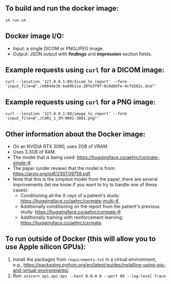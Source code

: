 ## To build and run the docker image:

```shell
sh run.sh
```

## Docker image I/O:
 - Input: a single DICOM or PNG/JPEG image.
 - Output: JSON output with **findings** and **impression** section fields.

## Example requests using `curl` for a DICOM image:

```shell
curl --location '127.0.0.1:80/dicom_to_report' --form 'input_file=@"./e084de3b-be89b11e-20fe3f9f-9c8d8dfe-4cfd202c.dcm"'
```

## Example requests using `curl` for a PNG image:

```shell
curl --location '127.0.0.1:80/image_to_report' --form 'input_file=@"./CXR1_1_IM-0001-3001.png"'
```

## Other information about the Docker image:
 - On an NVIDIA RTX 3090, uses 2GB of VRAM.
 - Uses 3.3GB of RAM.
 - The model that is being used: https://huggingface.co/aehrc/cxrmate-single-tf. 
 - The paper (under review) that the model is from: https://arxiv.org/pdf/2307.09758.pdf.
 - Note that this is the simplest model from the paper, there are several improvements (let me know if you want to try to handle one of these cases):
    - Conditioning all the X-rays of a patient's study: https://huggingface.co/aehrc/cxrmate-multi-tf,
    - Additionally conditioning on the report from the patient's previous study: https://huggingface.co/aehrc/cxrmate-tf.
    - Additionally training with reinforcement learning: https://huggingface.co/aehrc/cxrmate.

## To run outside of Docker (this will allow you to use Apple silicon GPUs):
 1. Install the packages from `requirements.txt` in a virtual environment, e.g., https://packaging.python.org/en/latest/guides/installing-using-pip-and-virtual-environments/.
 2. Run: ```uvicorn api.api:api --host 0.0.0.0 --port 80 --log-level trace```
